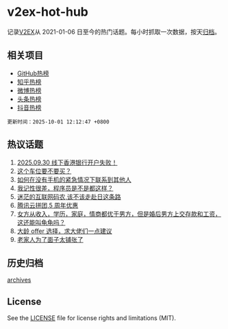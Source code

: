# v2ex-hot-hub

 记录[V2EX](https://www.v2ex.com/)从 2021-01-06 日至今的热门话题。每小时抓取一次数据，按天[归档](archives)。
 
 ## 相关项目

- [GitHub热榜](https://github.com/lonnyzhang423/github-hot-hub)
- [知乎热榜](https://github.com/lonnyzhang423/zhihu-hot-hub)
- [微博热榜](https://github.com/lonnyzhang423/weibo-hot-hub)
- [头条热榜](https://github.com/lonnyzhang423/toutiao-hot-hub)
- [抖音热榜](https://github.com/lonnyzhang423/douyin-hot-hub)


 `更新时间：2025-10-01 12:12:47 +0800`

## 热议话题

1. [2025.09.30 线下香港银行开户失败！](https://www.v2ex.com/t/1162931)
1. [这个车位要不要买？](https://www.v2ex.com/t/1162937)
1. [如何在没有手机的紧急情况下联系到其他人](https://www.v2ex.com/t/1162897)
1. [我记性很差，程序员是不是都这样？](https://www.v2ex.com/t/1162973)
1. [迷茫的互联网码农,该不该走赴日这条路](https://www.v2ex.com/t/1162986)
1. [腾讯云拼团,5 周年优惠](https://www.v2ex.com/t/1162894)
1. [女方从收入，学历，家庭，情商都优于男方，但是婚后男方上交存款和工资，这还能叫龟龟吗？](https://www.v2ex.com/t/1162902)
1. [大龄 offer 选择，求大佬们一点建议](https://www.v2ex.com/t/1162923)
1. [老家人为了面子太铺张了](https://www.v2ex.com/t/1162977)

## 历史归档

[archives](archives)

## License

See the [LICENSE](LICENSE) file for license rights and limitations (MIT).
